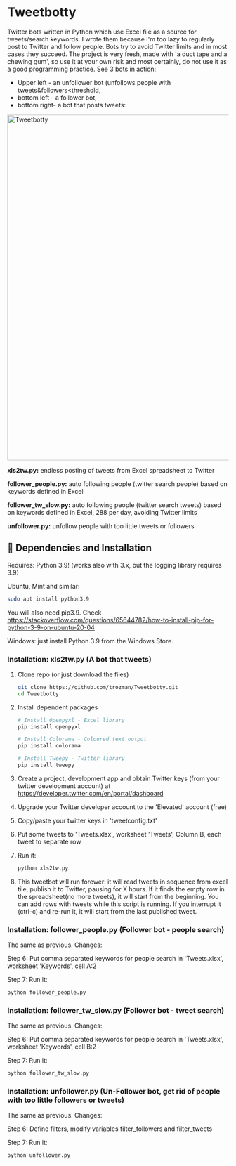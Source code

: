 # Tweetbotty
Twitter bots written in Python which use Excel file as a source for tweets/search keywords. I wrote them because I'm too lazy to regularly post to Twitter and follow people. Bots try to avoid Twitter limits and in most cases they succeed.
The project is very fresh, made with 'a duct tape and a chewing gum', so use it at your own risk and most certainly, do not use it as a good programming practice.
See 3 bots in action: 
- Upper left - an unfollower bot (unfollows people with tweets&followers<threshold, 
- bottom left - a follower bot, 
- bottom right- a bot that posts tweets:

<img width="787" alt="Tweetbotty" src="https://user-images.githubusercontent.com/26304983/148203875-801bc59f-3438-4e49-b2eb-8750c1d6e468.png">


**xls2tw.py:** endless posting of tweets from Excel spreadsheet to Twitter

**follower_people.py:** auto following people (twitter search people) based on keywords defined in Excel

**follower_tw_slow.py:** auto following people (twitter search tweets) based on keywords defined in Excel, 288 per day, avoiding Twitter limits

**unfollower.py:** unfollow people with too little tweets or followers

## :wrench: Dependencies and Installation
Requires: Python 3.9! (works also with 3.x, but the logging library requires 3.9)

Ubuntu, Mint and similar:
```bash
sudo apt install python3.9
```
You will also need pip3.9. Check https://stackoverflow.com/questions/65644782/how-to-install-pip-for-python-3-9-on-ubuntu-20-04

Windows: just install Python 3.9 from the Windows Store.

### Installation: xls2tw.py (A bot that tweets)

1. Clone repo (or just download the files)

    ```bash
    git clone https://github.com/trozman/Tweetbotty.git
    cd Tweetbotty
    ```
2. Install dependent packages

    ```bash
    # Install Openpyxl - Excel library
    pip install openpyxl

    # Install Colorama - Coloured text output
    pip install colorama

    # Install Tweepy - Twitter library
    pip install tweepy
    ```

3. Create a project, development app and obtain Twitter keys (from your twitter development account) at https://developer.twitter.com/en/portal/dashboard
4. Upgrade your Twitter developer account to the 'Elevated' account (free)
5. Copy/paste your twitter keys in 'tweetconfig.txt'  
6. Put some tweets to 'Tweets.xlsx', worksheet 'Tweets', Column B, each tweet to separate row
7. Run it:
    ```bash
    python xls2tw.py
    ```
    
8.  This tweetbot will run forewer: it will read tweets in sequence from excel tile, 
publish it to Twitter, pausing for X hours. If it finds the empty row in the 
spreadsheet(no more tweets), it will start from the beginning. You can add rows 
with tweets while this script is running.
If you interrupt it (ctrl-c) and re-run it, it will start from the last published tweet.

### Installation: follower_people.py (Follower bot - people search)

The same as previous. Changes:

Step 6: Put comma separated keywords for people search in 'Tweets.xlsx', worksheet 'Keywords', cell A:2

Step 7: Run it:

```bash
python follower_people.py
```

### Installation: follower_tw_slow.py (Follower bot - tweet search)

The same as previous. Changes:

Step 6: Put comma separated keywords for people search in 'Tweets.xlsx', worksheet 'Keywords', cell B:2

Step 7: Run it:

```bash
python follower_tw_slow.py
```

### Installation: unfollower.py (Un-Follower bot, get rid of people with too little followers or tweets)

The same as previous. Changes:

Step 6: Define filters, modify variables filter_followers and filter_tweets

Step 7: Run it:

```bash
python unfollower.py
```
